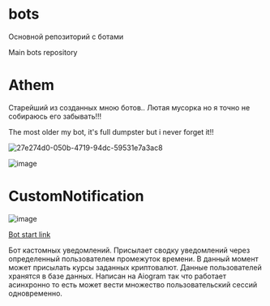 # bots
Основной репозиторий с ботами

Main bots repository

# Athem
Старейший из созданных мною ботов.. Лютая мусорка но я точно не собираюсь его забывать!!!

The most older my bot, it's full dumpster but i never forget it!!

![27e274d0-050b-4719-94dc-59531e7a3ac8](https://user-images.githubusercontent.com/96372727/193249816-e46224da-30a4-45db-91bd-e96a0e035b83.jpg)

![image](https://user-images.githubusercontent.com/96372727/193249901-348cb99c-862e-40c7-8efb-a345b991d433.png)


# CustomNotification
![image](https://user-images.githubusercontent.com/96372727/193443196-2b5076d4-55fb-4c66-9235-a32af3365eb3.png)

[Bot start link](https://t.me/Trash21bot?start)

Бот кастомных уведомлений. Присылает сводку уведомлений через определенный пользователем промежуток времени. В данный момент может присылать курсы заданных криптовалют.
Данные пользователей хранятся в базе данных. Написан на Aiogram так что работает асинхронно то есть может вести множество пользовательский сессий одновременно.
